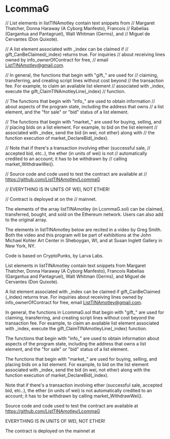 # LcommaG

// List elements in listTINAmotley contain text snippets from 
// Margaret Thatcher, Donna Haraway (A Cyborg Manfesto), Francois 
// Rabelias (Gargantua and Pantagruel), Walt Whitman (Germs), and 
// Miguel de Cervantes (Don Quixote).

// A list element associated with \_index can be claimed if 
// gift_CanBeClaimed(\_index) returns true. For inquiries
// about receiving lines owned by info_ownerOfContract for free, 
// email ListTINAmotley@gmail.com. 

// In general, the functions that begin with "gift_" are used for 
// claiming, transferring, and creating script lines without cost beyond 
// the transaction fee. For example, to claim an available list element 
// associated with \_index, execute the gift_ClaimTINAmotleyLine(\_index) 
// function.

// The functions that begin with "info_" are used to obtain information 
// about aspects of the program state, including the address that owns 
// a list element, and the "for sale" or "bid" status of a list element. 

// The functions that begin with "market_" are used for buying, selling, and
// placing bids on a list element. For example, to bid on the list element
// associated with _index, send the bid (in wei, not ether) along with
// the function execution of market_DeclareBid(_index).

// Note that if there's a transaction involving ether (successful sale, 
// accepted bid, etc..), the ether (in units of wei) is not
// automatically credited to an account; it has to be withdrawn by
// calling market_WithdrawWei().

// Source code and code used to test the contract are available at 
// https://github.com/ListTINAmotley/LcommaG

// EVERYTHING IS IN UNITS OF WEI, NOT ETHER!

// Contract is deployed at  on the 
// mainnet.


The elements of the array listTINAmotley (in LcommaG.sol) can be claimed, 
transferred, bought, and sold on the Ethereum network. 
Users can also add to the original array.

The elements in listTINAmotley below are recited in a video
by Greg Smith. Both the video and this program will be part of
exhibitions at the John Michael Kohler Art Center in
Sheboygan, WI, and at Susan Inglett Gallery in New York, NY.

Code is based on CryptoPunks, by Larva Labs.

List elements in listTINAmotley contain text snippets from 
Margaret Thatcher, Donna Haraway (A Cyborg Manfesto), Francois 
Rabelias (Gargantua and Pantagruel), Walt Whitman (Germs), and 
Miguel de Cervantes (Don Quixote).

A list element associated with \_index can be claimed if 
gift_CanBeClaimed (\_index) returns true. For inquiries
about receiving lines owned by info_ownerOfContract for free, 
email ListTINAmotley@gmail.com. 

In general, the functions in LcommaG.sol that begin with "gift_" are used for 
claiming, transferring, and creating script lines without cost beyond 
the transaction fee. For example, to claim an available list element 
associated with \_index, execute the gift_ClaimTINAmotleyLine(\_index) 
function.

The functions that begin with "info_" are used to obtain information 
about aspects of the program state, including the address that owns 
a list element, and the "for sale" or "bid" status of a list element. 

The functions that begin with "market_" are used for buying, selling, and
placing bids on a list element. For example, to bid on the list element
associated with \_index, send the bid (in wei, not ether) along with
the function execution of market_DeclareBid(\_index).

Note that if there's a transaction involving ether (successful sale, 
accepted bid, etc..), the ether (in units of wei) is not
automatically credited to an account; it has to be withdrawn by
calling market_WithdrawWei().

Source code and code used to test the contract are available at 
https://github.com/ListTINAmotley/LcommaG

EVERYTHING IS IN UNITS OF WEI, NOT ETHER!

The contract is deployed on the mainnet 
at 

